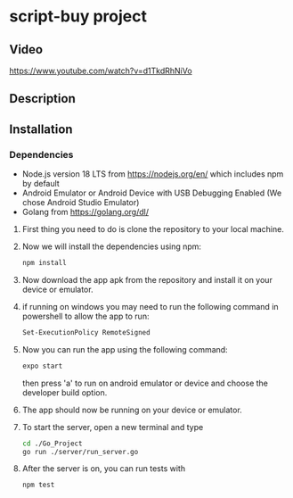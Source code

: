 # script-buy project

## Video
https://www.youtube.com/watch?v=d1TkdRhNiVo

## Description


## Installation

### Dependencies
* Node.js version 18 LTS from https://nodejs.org/en/ which includes npm by default
* Android Emulator or Android Device with USB Debugging Enabled (We chose Android Studio Emulator)
* Golang from https://golang.org/dl/


1) First thing you need to do is clone the repository to your local machine.
2) Now we will install the dependencies using npm:
    ```bash
    npm install
    ```
3) Now download the app apk from the repository and install it on your device or emulator.

4) if running on windows you may need to run the following command in powershell to allow the app to run:
    ```bash
    Set-ExecutionPolicy RemoteSigned
    ```
5) Now you can run the app using the following command:
    ```bash
   expo start
    ```
   then press 'a' to run on android emulator or device and choose the developer build option.
6) The app should now be running on your device or emulator.
7) To start the server, open a new terminal and type
    ```bash
    cd ./Go_Project
    go run ./server/run_server.go
    ```
8) After the server is on, you can run tests with
   ```bash
   npm test
   ```
